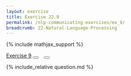 ```yaml
---
layout: exercise
title: Exercise 22.9
permalink: /nlp-communicating-exercises/ex_9/
breadcrumb: 22-Natural-Language-Processing
---
```


{% include mathjax_support %}

<div class="card">
<div class="card-header p-2">
<a href='#' class="p-2">Exercise 9</a>
<button type="button" class="btn btn-dark float-right" title="Solve this Exercise" onclick="solve('ex22.9');" href="#"><i id="ex22.9" class="fas fa-pen" style="color:white"></i></button>
<a class="edit_question" href="#"><button type="button" class="btn btn-dark float-right" title="Edit this Question"  style="margin-left:10px; margin-right:10px;" onclick="edit('ex22.9');" href="#"><i id="ex22.9" class="far fa-edit" style="color:white"></i></button></a>
</div>
<div class="card-body">
<p class="card-text">{% include_relative question.md %}</p>
</div>
</div>
<br>
